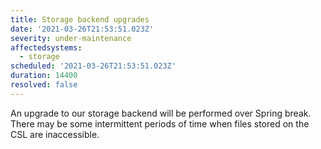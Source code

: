 ```yaml
---
title: Storage backend upgrades
date: '2021-03-26T21:53:51.023Z'
severity: under-maintenance
affectedsystems:
  - storage
scheduled: '2021-03-26T21:53:51.023Z'
duration: 14400
resolved: false
---
```

An upgrade to our storage backend will be performed over Spring break. There may be some intermittent periods of time when files stored on the CSL are inaccessible.

<!--- language code: en -->
